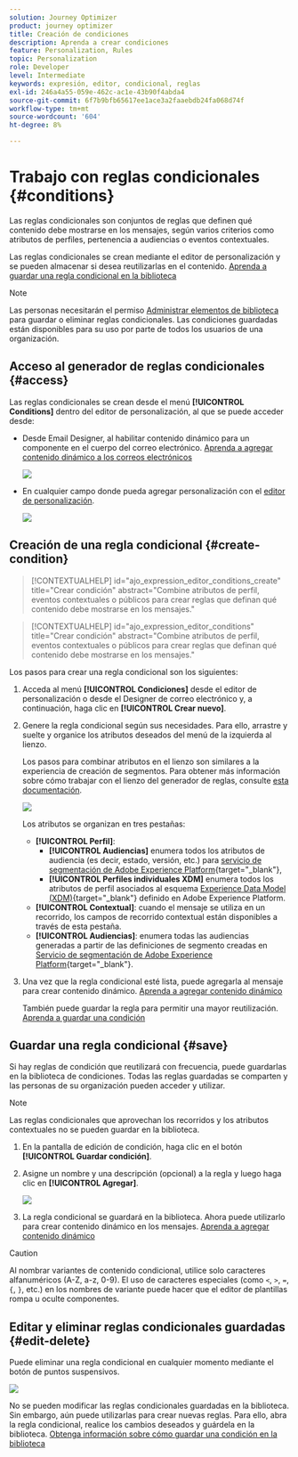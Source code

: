 ```yaml
---
solution: Journey Optimizer
product: journey optimizer
title: Creación de condiciones
description: Aprenda a crear condiciones
feature: Personalization, Rules
topic: Personalization
role: Developer
level: Intermediate
keywords: expresión, editor, condicional, reglas
exl-id: 246a4a55-059e-462c-ac1e-43b90f4abda4
source-git-commit: 6f7b9bfb65617ee1ace3a2faaebdb24fa068d74f
workflow-type: tm+mt
source-wordcount: '604'
ht-degree: 8%

---
```


# Trabajo con reglas condicionales {#conditions}

Las reglas condicionales son conjuntos de reglas que definen qué contenido debe mostrarse en los mensajes, según varios criterios como atributos de perfiles, pertenencia a audiencias o eventos contextuales.

Las reglas condicionales se crean mediante el editor de personalización y se pueden almacenar si desea reutilizarlas en el contenido. [Aprenda a guardar una regla condicional en la biblioteca](#save)

>[!NOTE]
>
>Las personas necesitarán el permiso [Administrar elementos de biblioteca](../administration/ootb-product-profiles.md) para guardar o eliminar reglas condicionales. Las condiciones guardadas están disponibles para su uso por parte de todos los usuarios de una organización.

## Acceso al generador de reglas condicionales {#access}

Las reglas condicionales se crean desde el menú **[!UICONTROL Conditions]** dentro del editor de personalización, al que se puede acceder desde:

* Desde Email Designer, al habilitar contenido dinámico para un componente en el cuerpo del correo electrónico. [Aprenda a agregar contenido dinámico a los correos electrónicos](dynamic-content.md#emails)

  ![](assets/conditions-access-email.png)

* En cualquier campo donde pueda agregar personalización con el [editor de personalización](personalization-build-expressions.md).

  ![](assets/conditions-access-editor.png)

## Creación de una regla condicional {#create-condition}

>[!CONTEXTUALHELP]
>id="ajo_expression_editor_conditions_create"
>title="Crear condición"
>abstract="Combine atributos de perfil, eventos contextuales o públicos para crear reglas que definan qué contenido debe mostrarse en los mensajes."

>[!CONTEXTUALHELP]
>id="ajo_expression_editor_conditions"
>title="Crear condición"
>abstract="Combine atributos de perfil, eventos contextuales o públicos para crear reglas que definan qué contenido debe mostrarse en los mensajes."

Los pasos para crear una regla condicional son los siguientes:

1. Acceda al menú **[!UICONTROL Condiciones]** desde el editor de personalización o desde el Designer de correo electrónico y, a continuación, haga clic en **[!UICONTROL Crear nuevo]**.

1. Genere la regla condicional según sus necesidades. Para ello, arrastre y suelte y organice los atributos deseados del menú de la izquierda al lienzo.

   Los pasos para combinar atributos en el lienzo son similares a la experiencia de creación de segmentos. Para obtener más información sobre cómo trabajar con el lienzo del generador de reglas, consulte [esta documentación](https://experienceleague.adobe.com/docs/experience-platform/segmentation/ui/segment-builder.html#rule-builder-canvas).

   ![](assets/conditions-create.png)

   Los atributos se organizan en tres pestañas:

   * **[!UICONTROL Perfil]**:
      * **[!UICONTROL Audiencias]** enumera todos los atributos de audiencia (es decir, estado, versión, etc.) para [servicio de segmentación de Adobe Experience Platform](https://experienceleague.adobe.com/docs/experience-platform/segmentation/home.html?lang=es){target="_blank"},
      * **[!UICONTROL Perfiles individuales XDM]** enumera todos los atributos de perfil asociados al esquema [Experience Data Model (XDM)](https://experienceleague.adobe.com/docs/experience-platform/xdm/home.html?lang=es){target="_blank"} definido en Adobe Experience Platform.
   * **[!UICONTROL Contextual]**: cuando el mensaje se utiliza en un recorrido, los campos de recorrido contextual están disponibles a través de esta pestaña.
   * **[!UICONTROL Audiencias]**: enumera todas las audiencias generadas a partir de las definiciones de segmento creadas en [Servicio de segmentación de Adobe Experience Platform](https://experienceleague.adobe.com/docs/experience-platform/segmentation/home.html?lang=es){target="_blank"}.

1. Una vez que la regla condicional esté lista, puede agregarla al mensaje para crear contenido dinámico. [Aprenda a agregar contenido dinámico](dynamic-content.md)

   También puede guardar la regla para permitir una mayor reutilización. [Aprenda a guardar una condición](#save)

## Guardar una regla condicional {#save}

Si hay reglas de condición que reutilizará con frecuencia, puede guardarlas en la biblioteca de condiciones. Todas las reglas guardadas se comparten y las personas de su organización pueden acceder y utilizar.

>[!NOTE]
>
>Las reglas condicionales que aprovechan los recorridos y los atributos contextuales no se pueden guardar en la biblioteca.

1. En la pantalla de edición de condición, haga clic en el botón **[!UICONTROL Guardar condición]**.

1. Asigne un nombre y una descripción (opcional) a la regla y luego haga clic en **[!UICONTROL Agregar]**.

   ![](assets/conditions-name-description.png)

1. La regla condicional se guardará en la biblioteca. Ahora puede utilizarlo para crear contenido dinámico en los mensajes. [Aprenda a agregar contenido dinámico](dynamic-content.md)


>[!CAUTION]
>
>Al nombrar variantes de contenido condicional, utilice solo caracteres alfanuméricos (A-Z, a-z, 0-9). El uso de caracteres especiales (como `<`, `>`, `=`, `{`, `}`, etc.) en los nombres de variante puede hacer que el editor de plantillas rompa u oculte componentes.

## Editar y eliminar reglas condicionales guardadas {#edit-delete}

Puede eliminar una regla condicional en cualquier momento mediante el botón de puntos suspensivos.

![](assets/conditions-open.png)

No se pueden modificar las reglas condicionales guardadas en la biblioteca. Sin embargo, aún puede utilizarlas para crear nuevas reglas. Para ello, abra la regla condicional, realice los cambios deseados y guárdela en la biblioteca. [Obtenga información sobre cómo guardar una condición en la biblioteca](#save)
